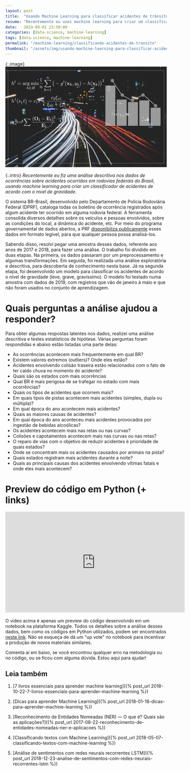 ```yaml
---
layout: post
title:  "Usando Machine Learning para classificar acidentes de trânsito nas rodovias federais do Brasil"
resume: "Recentemente eu usei machine learning para criar um classificador de acidentes ocorridos em rodovias federais do Brasil, de acordo com o nível de gravidade. Também fiz uma análise descritiva detalhada das ocorrências e estou compartilhando os resultados neste post."
date:   2019-09-01 23:50:00
categories: [data-science, machine-learning]
tags: [data-science, machine-learning]
permalink: "/machine-learning/classificando-acidentes-de-transito"
thumbnail: "/assets/img/usando-machine-learning-para-classificar-acidentes-de-transito.jpg"
---
```

{:.image}
![](/assets/img/usando-machine-learning-para-classificar-acidentes-de-transito.jpg)

{:.intro}
*Recentemente eu fiz uma análise descritiva nos dados de ocorrências sobre acidentes ocorridos em rodovias federais do Brasil, usando machine learning para criar um classificador de acidentes de acordo com o nível de gravidade.*


O sistema BR-Brasil, desenvolvido pelo Departamento de Polícia Rodoviária Federal (DPRF), cataloga todas os boletins de ocorrência registrados após algum acidente ter ocorrido em alguma rodovia federal. A ferramenta consolida diversos detalhes sobre os veículos e pessoas envolvidos, sobre as condições do local, a dinâmica do acidente, etc. Por meio do programa governamental de dados abertos, a PRF [disponibiliza publicamente](https://www.prf.gov.br/portal/dados-abertos) esses dados em formato legível, para que qualquer pessoa possa analisá-los.

Sabendo disso, resolvi pegar uma amostra desses dados, referente aos anos de 2017 e 2018, para fazer uma análise. O trabalho foi dividido em duas etapas. Na primeira, os dados passaram por um preprocessamento e algumas transformações. Em seguida, foi realizada uma análise exploratória e descritiva, para descoberta de conhecimento nesta base. Já na segunda etapa, foi desenvolvido um modelo para classificar os acidentes de acordo o nível de gravidade (leve, grave, gravíssimo). O modelo foi testado numa amostra com dados de 2019, com registros que vão de janeiro à maio e que não foram usados no conjunto de aprendizagem.

# Quais perguntas a análise ajudou a responder?

Para obter algumas respostas latentes nos dados, realizei uma análise descritiva e testes estatísticos de hipótese. Várias perguntas foram respondidas e abaixo estão listadas uma parte delas:

* As ocorrências acontecem mais frequentemente em qual BR?
* Existem valores extremos (outliers)? Onde eles estão?
* Acidentes envolvendo colisão traseira estão relacionados com o fato de ter caído chuva no momento do acidente?
* Quais são os estados com mais ocorrências
* Qual BR é mais perigosa de se trafegar no estado com mais ocorrências?
* Quais os tipos de acidentes que ocorrem mais?
* Em quais tipos de pistas acontecem mais acidentes (simples, dupla ou múltipla)?
* Em qual época do ano acontecem mais acidentes?
* Quais as maiores causas de acidentes?
* Em qual época do ano aconteceu mais acidentes provocados por ingestão de bebidas alcoólicas?
* Os acidentes acontecem mais nas retas ou nas curvas?
* Colisões e capotamentos acontecem mais nas curvas ou nas retas?
* O reparo de vias com o objetivo de reduzir acidentes é prioridade de quais estados?
* Onde se concentram mais os acidentes causados por animais na pista?
* Quais estados registram mais acidentes durante a noite?
* Quais as principais causas dos acidentes envolvendo vítimas fatais e onde eles mais acontecem?

# Preview do código em Python (+ links)

<div class="video-container">
	<center>
		<iframe width="560" height="315" src="https://www.youtube.com/embed/IOGdvLL2YTE" frameborder="0" allow="accelerometer; autoplay; encrypted-media; gyroscope; picture-in-picture" allowfullscreen></iframe>
	</center>
</div>

O vídeo acima é apenas um preview do código desenvolvido em um notebook na plataforma Kaggle. Todos os detalhes sobre a análise desses dados, bem como os códigos em Python utilizados, podem ser encontrados [neste link](https://www.kaggle.com/luisfredgs/prf-an-lise-explorat-ria-classificador). Não se esqueça de dá um "up vote" no notebook para incentivar a produção de novos materiais similares.

Comenta aí em baixo, se você encontrou qualquer erro na metodologia ou no código, ou se ficou com alguma dúvida. Estou aqui para ajudar!

## Leia também

1. [7 livros essenciais para aprender machine learning]({% post_url 2018-10-22-7-livros-essenciais-para-aprender-machine-learning %})

2. [Dicas para aprender Machine Learning]({% post_url 2018-01-18-dicas-para-aprender-machine-learning %})

3. [Reconhecimento de Entidades Nomeadas (NER) — O que é? Quais são as aplicações?]({% post_url 2017-08-22-reconhecimento-de-entidades-nomeadas-ner-e-aplicacoes %})

4. [Classificando textos com Machine Learning]({% post_url 2018-05-07-classificando-textos-com-machine-learning %})

5. [Análise de sentimentos com redes neurais recorrentes LSTM]({% post_url 2018-12-23-analise-de-sentimentos-com-redes-neurais-recorrentes-lstm %})
